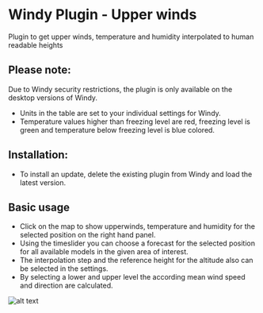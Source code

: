# Windy Plugin - Upper winds

Plugin to get upper winds, temperature and humidity interpolated to human readable heights

## Please note:

Due to Windy security restrictions, the plugin is only available on the desktop versions of Windy.

* Units in the table are set to your individual settings for Windy.
* Temperature values higher than freezing level are red, freezing level is green and temperature below freezing level is blue colored.


## Installation:

* To install an update, delete the existing plugin from Windy and load the latest version.

## Basic usage

* Click on the map to show upperwinds, temperature and humidity for the selected position on the right hand panel.
* Using the timeslider you can choose a forecast for the selected position for all available models in the given area of interest.
* The interpolation step and the reference height for the altitude also can be selected in the settings.
* By selecting a lower and upper level the according mean wind speed and direction are calculated.



![alt text](screenshot.jpg)
